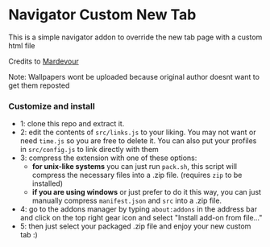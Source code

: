 # Navigator Custom New Tab

This is a simple navigator addon to override the new tab page with a custom html file

Credits to [Mardevour](https://github.com/mardevour)

Note: Wallpapers wont be uploaded because original author doesnt want to get them reposted

### Customize and install

- 1: clone this repo and extract it.
- 2: edit the contents of `src/links.js` to your liking. You may not want or need `time.js` so you are free to delete it. You can also put your profiles in `src/config.js` to link directly with them
- 3: compress the extension with one of these options:
	- **for unix-like systems** you can just run `pack.sh`, this script will compress the necessary files into a .zip file. (requires `zip` to be installed)
	- **if you are using windows** or just prefer to do it this way, you can just manually compress `manifest.json` and `src` into a .zip file.
- 4: go to the addons manager by typing `about:addons` in the address bar and click on the top right gear icon and select "Install add-on from file..."
- 5: then just select your packaged .zip file and enjoy your new custom tab :)